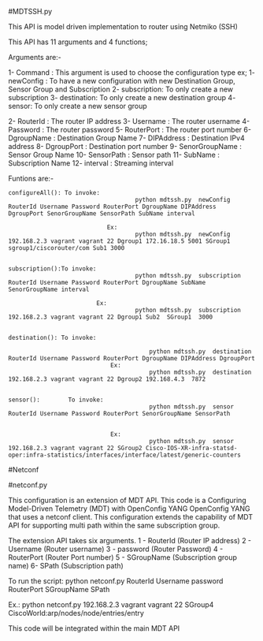#MDTSSH.py


This API is model driven implementation to router using Netmiko (SSH)

This API has 11 arguments and 4 functions;

Arguments are:-

1- Command : This argument is used to choose the configuration type
						 ex;
						 1- newConfig : To have a new configuration with new Destination Group, Sensor Group and Subscription
						 2- subscription: To only create a new subscription
						 3- destination: To only create a new destination group
						 4- sensor: To only create a new sensor group

2- RouterId : The router IP address
3- Username : The router username
4- Password : The router password
5- RouterPort : The router port number
6- DgroupName : Destination Group Name
7- DIPAddress : Destination IPv4 address
8- DgroupPort : Destination port number
9- SenorGroupName : Sensor Group Name
10- SensorPath : Sensor path
11- SubName : Subscription Name
12- interval : Streaming interval


Funtions are:-

	configureAll(): To invoke:
										python mdtssh.py  newConfig RouterId Username Password RouterPort DgroupName DIPAddress  DgroupPort SenorGroupName SensorPath SubName interval

							  	Ex:
										python mdtssh.py  newConfig  192.168.2.3 vagrant vagrant 22 Dgroup1 172.16.18.5 5001 SGroup1 sgroup1/ciscorouter/com Sub1 3000


	subscription():To invoke:
										python mdtssh.py  subscription RouterId Username Password RouterPort DgroupName SubName SenorGroupName interval

							 Ex:
							 			python mdtssh.py  subscription  192.168.2.3 vagrant vagrant 22 Dgroup1 Sub2  SGroup1  3000


	destination(): To invoke:

											python mdtssh.py  destination RouterId Username Password RouterPort DgroupName DIPAddress DgroupPort
								 Ex:
											python mdtssh.py  destination  192.168.2.3 vagrant vagrant 22 Dgroup2 192.168.4.3  7872


	sensor(): 		 To invoke:
											python mdtssh.py  sensor RouterId Username Password RouterPort SenorGroupName SensorPath


								 Ex:
								 			python mdtssh.py  sensor  192.168.2.3 vagrant vagrant 22 SGroup2 Cisco-IOS-XR-infra-statsd-oper:infra-statistics/interfaces/interface/latest/generic-counters






#Netconf

#netconf.py

This configuration is an extension of MDT API. This code is a Configuring Model-Driven Telemetry (MDT) with OpenConfig YANG OpenConfig YANG that uses a netconf client. This configuration extends the capability of MDT API for supporting multi path within the same subscription group.


The extension API takes six arguments.
	1 - RouterId (Router IP address)
	2 - Username (Router username)
	3 - password (Router Password)
	4 - RouterPort (Router Port number)
	5 - SGroupName (Subscription group name)
	6- SPath (Subscription path)


To run the script:
	python netconf.py RouterId Username password RouterPort SGroupName SPath

Ex.:
	python netconf.py 192.168.2.3 vagrant vagrant 22 SGroup4 CiscoWorld:arp/nodes/node/entries/entry



This code will be integrated within the main MDT API
